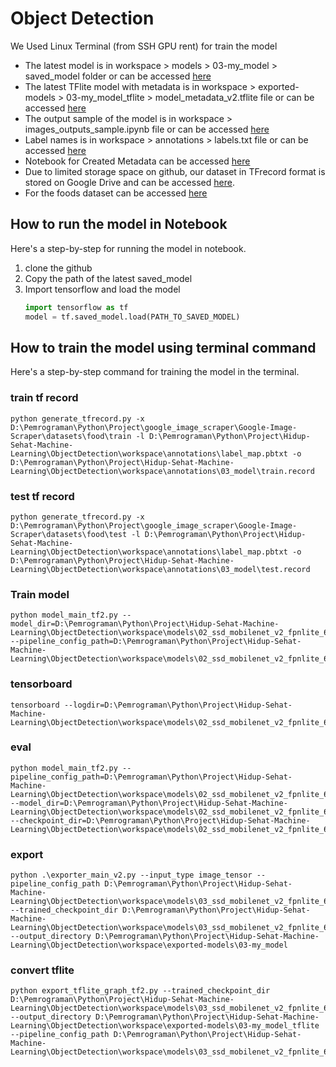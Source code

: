 # Object Detection
We Used Linux Terminal (from SSH GPU rent) for train the model

* The latest model is in workspace > models > 03-my_model > saved_model folder or can be accessed [here](https://github.com/Hidup-Sehat/Hidup-Sehat-Machine-Learning/tree/main/ObjectDetection/workspace/exported-models/03-my_model)
* The latest TFlite model with metadata is in workspace > exported-models > 03-my_model_tflite > model_metadata_v2.tflite file or can be accessed [here](https://github.com/Hidup-Sehat/Hidup-Sehat-Machine-Learning/blob/main/ObjectDetection/workspace/exported-models/03-my_model_tflite/model_metadata_v2.tflite)
* The output sample of the model is in workspace > images_outputs_sample.ipynb file or can be accessed [here](https://github.com/Hidup-Sehat/Hidup-Sehat-Machine-Learning/blob/main/ObjectDetection/workspace/images_outputs_samples.ipynb)
* Label names is in workspace > annotations > labels.txt file or can be accessed [here](https://github.com/Hidup-Sehat/Hidup-Sehat-Machine-Learning/blob/main/ObjectDetection/workspace/annotations/labels.txt)
* Notebook for Created Metadata can be accessed [here](https://github.com/Hidup-Sehat/Hidup-Sehat-Machine-Learning/blob/main/ObjectDetection/workspace/convert-metadata.ipynb)
* Due to limited storage space on github, our dataset in TFrecord format is stored on Google Drive and can be accessed [here](https://drive.google.com/drive/folders/1HRpsDTKegL_IRKQDTLR39QT8o53vpziV?usp=sharing).
* For the foods dataset can be accessed [here](https://drive.google.com/file/d/1j82Wf6pb5tuNA75JSYEqnln0s2NagPx5/view?usp=sharing)

## How to run the model in Notebook
Here's a step-by-step for running the model in notebook.

1. clone the github
2. Copy the path of the latest saved_model
3. Import tensorflow and load the model 
    ```python
    import tensorflow as tf
    model = tf.saved_model.load(PATH_TO_SAVED_MODEL)
    ```

## How to train the model using terminal command
Here's a step-by-step command for training the model in the terminal.

### train tf record
```
python generate_tfrecord.py -x D:\Pemrograman\Python\Project\google_image_scraper\Google-Image-Scraper\datasets\food\train -l D:\Pemrograman\Python\Project\Hidup-Sehat-Machine-Learning\ObjectDetection\workspace\annotations\label_map.pbtxt -o D:\Pemrograman\Python\Project\Hidup-Sehat-Machine-Learning\ObjectDetection\workspace\annotations\03_model\train.record
```

### test tf record
```
python generate_tfrecord.py -x D:\Pemrograman\Python\Project\google_image_scraper\Google-Image-Scraper\datasets\food\test -l D:\Pemrograman\Python\Project\Hidup-Sehat-Machine-Learning\ObjectDetection\workspace\annotations\label_map.pbtxt -o D:\Pemrograman\Python\Project\Hidup-Sehat-Machine-Learning\ObjectDetection\workspace\annotations\03_model\test.record
```

### Train model

    python model_main_tf2.py --model_dir=D:\Pemrograman\Python\Project\Hidup-Sehat-Machine-Learning\ObjectDetection\workspace\models\02_ssd_mobilenet_v2_fpnlite_640 --pipeline_config_path=D:\Pemrograman\Python\Project\Hidup-Sehat-Machine-Learning\ObjectDetection\workspace\models\02_ssd_mobilenet_v2_fpnlite_640\pipeline.config

### tensorboard
    tensorboard --logdir=D:\Pemrograman\Python\Project\Hidup-Sehat-Machine-Learning\ObjectDetection\workspace\models\02_ssd_mobilenet_v2_fpnlite_640

### eval
    python model_main_tf2.py --pipeline_config_path=D:\Pemrograman\Python\Project\Hidup-Sehat-Machine-Learning\ObjectDetection\workspace\models\02_ssd_mobilenet_v2_fpnlite_640\pipeline.config --model_dir=D:\Pemrograman\Python\Project\Hidup-Sehat-Machine-Learning\ObjectDetection\workspace\models\02_ssd_mobilenet_v2_fpnlite_640 --checkpoint_dir=D:\Pemrograman\Python\Project\Hidup-Sehat-Machine-Learning\ObjectDetection\workspace\models\02_ssd_mobilenet_v2_fpnlite_640

### export
    python .\exporter_main_v2.py --input_type image_tensor --pipeline_config_path D:\Pemrograman\Python\Project\Hidup-Sehat-Machine-Learning\ObjectDetection\workspace\models\03_ssd_mobilenet_v2_fpnlite_640\pipeline.config --trained_checkpoint_dir D:\Pemrograman\Python\Project\Hidup-Sehat-Machine-Learning\ObjectDetection\workspace\models\03_ssd_mobilenet_v2_fpnlite_640 --output_directory D:\Pemrograman\Python\Project\Hidup-Sehat-Machine-Learning\ObjectDetection\workspace\exported-models\03-my_model


### convert tflite
    python export_tflite_graph_tf2.py --trained_checkpoint_dir D:\Pemrograman\Python\Project\Hidup-Sehat-Machine-Learning\ObjectDetection\workspace\models\03_ssd_mobilenet_v2_fpnlite_640 --output_directory D:\Pemrograman\Python\Project\Hidup-Sehat-Machine-Learning\ObjectDetection\workspace\exported-models\03-my_model_tflite --pipeline_config_path D:\Pemrograman\Python\Project\Hidup-Sehat-Machine-Learning\ObjectDetection\workspace\models\03_ssd_mobilenet_v2_fpnlite_640\pipeline.config
